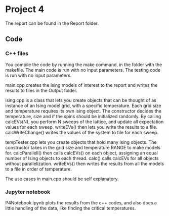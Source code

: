 # Project 4

The report can be found in the Report folder.

## Code

### C++ files
You compile the code by running the make command, in the folder with the makefile. The main code is run with no input parameters. The testing code is run with no input parameters.

main.cpp creates the Ising models of interest to the report and writes the results to files in the Output folder.

ising.cpp is a class that lets you create objects that can be thought of as instance of an Ising model grid, with a specific temperature. Each grid size and temperature requires its own ising object. The constructor decides the temperature, size and if the spins should be initialized randomly. By calling calcEVs(N), you perform N sweeps of the lattice, and update all expectation values for each sweep. writeEVs() then lets you write the results to a file. calcWriteChange() writes the values of the system to file for each sweep.

tempTester.cpp lets you create objects that hold many Ising objects. The constructor takes in the grid size and temperature RANGE to make models for. calcParallell() then calls calcEVs() on each object, assigning an equal number of Ising objects to each thread. calc() calls calcEVs for all objects without parallelization. writeEVs() then writes the results from all the models to a file in order of temperature.

The use cases in main.cpp should be self explanatory.

### Jupyter notebook
P4Notebook.ipynb plots the results from the c++ codes, and also does a little handling of the data, like finding the critical temperatures.
